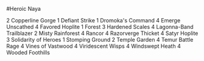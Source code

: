 #Heroic Naya

2 Copperline Gorge
1 Defiant Strike
1 Dromoka's Command
4 Emerge Unscathed
4 Favored Hoplite
1 Forest
3 Hardened Scales
4 Lagonna-Band Trailblazer
2 Misty Rainforest
4 Rancor
4 Razorverge Thicket
4 Satyr Hoplite
3 Solidarity of Heroes
1 Stomping Ground
2 Temple Garden
4 Temur Battle Rage
4 Vines of Vastwood
4 Viridescent Wisps
4 Windswept Heath
4 Wooded Foothills




